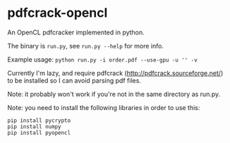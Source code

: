 pdfcrack-opencl
===============

An OpenCL pdfcracker implemented in python.

The binary is `run.py`, see `run.py --help` for more info.

Example usage: `python run.py -i order.pdf --use-gpu -u '' -v`

Currently I'm lazy, and require pdfcrack (http://pdfcrack.sourceforge.net/) to 
be installed so I can avoid parsing pdf files.

Note: it probably won't work if you're not in the same directory as run.py.

Note: you need to install the following libraries in order to use this:

    pip install pycrypto
    pip install numpy
    pip install pyopencl
